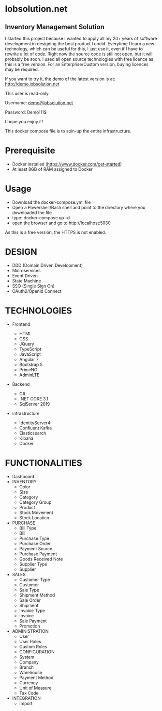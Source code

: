 # lobsolution.net
## Inventory Management Solution

I started this project because I wanted to apply all my 20+ years of software development in designing the best product I could.
Everytime I learn a new technology, which can be useful for this, I just use it, even if I have to rewrite a lot of code.
Right now the source code is still not open, but it will probably be soon.
I used all open source technologies with free licence as this is a free version.
For an Enterprise/Custom version, buying licences may be required.

If you want to try it, the demo of the latest version is at: http://demo.lobsolution.net

This user is read-only.

Username:
demo@lobsolution.net

Password:
Demo111$

I hope you enjoy it!

This docker compose file is to spin-up the entire infrastructure.

# Prerequisite
- Docker installed (https://www.docker.com/get-started)
- At least 8GB of RAM assigned to Docker

# Usage
- Download the docker-compose.yml file
- Open a Powershell/Bash shell and point to the directory where you downloaded the file
- type: 
    docker-compose up -d
- open the browser and go to http://localhost:5030

As this is a free version, the HTTPS is not enabled. 


# DESIGN
- DDD (Domain Driven Development)
- Microservices
- Event Driven
- State Machine
- SSO (Single Sign On)
- OAuth2/OpenId Connect

# TECHNOLOGIES
- Frontend
  - HTML
  - CSS
  - JQuery
  - TypeScript
  - JavaScript
  - Angular 7
  - Bootstrap 5
  - PrimeNG
  - AdminLTE

- Backend
  - C#
  - .NET CORE 3.1
  - SqlServer 2019

- Infrastructure
  - IdentityServer4
  - Confluent Kafka
  - Elasticsearch
  - Kibana
  - Docker


# FUNCTIONALITIES
  - Dashboard
- INVENTORY
  - Color
  - Size
  - Category
  - Category Group
  - Product
  - Stock Movement
  - Stock Location
- PURCHASE
  - Bill Type
  - Bill
  - Purchase Type
  - Purchase Order
  - Payment Source
  - Purchase Payment
  - Goods Received Note
  - Supplier Type
  - Supplier
- SALES
  - Customer Type
  - Customer
  - Sale Type
  - Shipment Method
  - Sale Order
  - Shipment
  - Invoice Type
  - Invoice
  - Sale Payment
  - Promotion
- ADMINISTRATION
  - User
  - User Roles
  - Custom Roles
  - CONFIGURATION
  - System
  - Company
  - Branch
  - Warehouse
  - Payment Method
  - Currency
  - Unit of Measure
  - Tax Code
- INTEGRATION
  - Import
